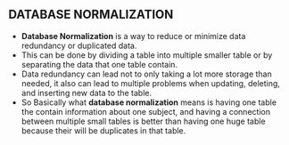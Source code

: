 ## DATABASE NORMALIZATION

* **Database Normalization** is a way to reduce or minimize data redundancy or duplicated data.
* This can be done by dividing a table into multiple smaller table or by separating the data that one table contain.
* Data redundancy can lead not to only taking a lot more storage than needed, it also can lead to multiple problems when updating, deleting, and inserting new data to the table.
* So Basically what **database normalization** means is having one table the contain information about one subject, and having a connection between multiple small tables is better than having one huge table because their will be duplicates in that table.